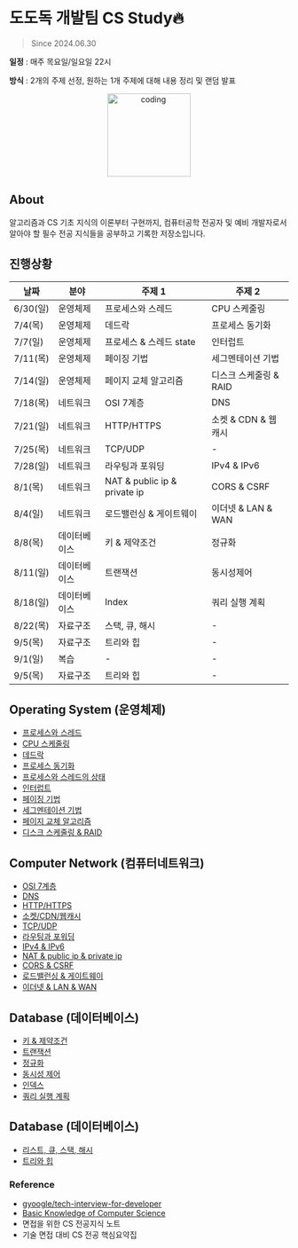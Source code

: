 # 도도독 개발팀 CS Study🔥

> Since 2024.06.30

**일정** : 매주 목요일/일요일 22시

**방식** : 2개의 주제 선정, 원하는 1개 주제에 대해 내용 정리 및 랜덤 발표

<p align="center">
  <img src="https://user-images.githubusercontent.com/22045163/111120575-d9370f00-85ae-11eb-8fa3-54f47ed3caa3.png" alt="coding" width="150px" />
</p>


## About

알고리즘과 CS 기초 지식의 이론부터 구현까지, 컴퓨터공학 전공자 및 예비 개발자로서 알아야 할 필수 전공 지식들을 공부하고 기록한 저장소입니다.


## 진행상황

| **날짜** | **분야** | **주제 1**                                            | **주제 2**                                           |
| -------- | -------- | ----------------------------------------------------- | ---------------------------------------------------- | 
| 6/30(일)   | 운영체제       | 프로세스와 스레드 | CPU 스케줄링       |
| 7/4(목)   | 운영체제   | 데드락 | 프로세스 동기화       |
| 7/7(일)   | 운영체제   | 프로세스 & 스레드 state | 인터럽트       |
| 7/11(목)   | 운영체제   | 페이징 기법 | 세그멘테이션 기법       |
| 7/14(일)   | 운영체제   | 페이지 교체 알고리즘 | 디스크 스케줄링 & RAID       |
| 7/18(목)   | 네트워크   | OSI 7계층 | DNS       |
| 7/21(일)   | 네트워크   | HTTP/HTTPS | 소켓 & CDN & 웹캐시       |
| 7/25(목)   | 네트워크   | TCP/UDP | -       |
| 7/28(일)   | 네트워크   | 라우팅과 포워딩 | IPv4 & IPv6       |
| 8/1(목)   | 네트워크   | NAT & public ip & private ip | CORS & CSRF       |
| 8/4(일)   | 네트워크   | 로드밸런싱 & 게이트웨이 | 이더넷 & LAN & WAN       |
| 8/8(목)   | 데이터베이스   | 키 & 제약조건 | 정규화     |
| 8/11(일)   | 데이터베이스   | 트랜잭션 | 동시성제어     |
| 8/18(일)   | 데이터베이스   | Index | 쿼리 실행 계획     |
| 8/22(목)   | 자료구조   | 스택, 큐, 해시 | -     |
| 9/5(목)   | 자료구조   | 트리와 힙 | -   |
| 9/1(일)   | 복습   | - | -     |
| 9/5(목)   | 자료구조   | 트리와 힙 | -   |



## Operating System (운영체제)

- [프로세스와 스레드](https://github.com/java-two-people-get-in/Dododok-CS-study/tree/main/%EC%9A%B4%EC%98%81%EC%B2%B4%EC%A0%9C/%ED%94%84%EB%A1%9C%EC%84%B8%EC%8A%A4%EC%99%80%20%EC%8A%A4%EB%A0%88%EB%93%9C)
- [CPU 스케줄링](https://github.com/java-two-people-get-in/Dododok-CS-study/tree/main/%EC%9A%B4%EC%98%81%EC%B2%B4%EC%A0%9C/CPU%20%EC%8A%A4%EC%BC%80%EC%A4%84%EB%A7%81)
- [데드락](https://github.com/java-two-people-get-in/Dododok-CS-study/tree/main/%EC%9A%B4%EC%98%81%EC%B2%B4%EC%A0%9C/%EB%8D%B0%EB%93%9C%EB%9D%BD)
- [프로세스 동기화](https://github.com/java-two-people-get-in/Dododok-CS-study/tree/main/%EC%9A%B4%EC%98%81%EC%B2%B4%EC%A0%9C/%ED%94%84%EB%A1%9C%EC%84%B8%EC%8A%A4%20%EB%8F%99%EA%B8%B0%ED%99%94)
- [프로세스와 스레드의 상태](https://github.com/java-two-people-get-in/Dododok-CS-study/tree/main/%EC%9A%B4%EC%98%81%EC%B2%B4%EC%A0%9C/%ED%94%84%EB%A1%9C%EC%84%B8%EC%8A%A4%EC%99%80%20%EC%8A%A4%EB%A0%88%EB%93%9C%EC%9D%98%20%EC%83%81%ED%83%9C)
- [인터럽트](https://github.com/java-two-people-get-in/Dododok-CS-study/tree/main/%EC%9A%B4%EC%98%81%EC%B2%B4%EC%A0%9C/%EC%9D%B8%ED%84%B0%EB%9F%BD%ED%8A%B8)
- [페이징 기법](https://github.com/java-two-people-get-in/Dododok-CS-study/tree/main/%EC%9A%B4%EC%98%81%EC%B2%B4%EC%A0%9C/%ED%8E%98%EC%9D%B4%EC%A7%95)
- [세그멘테이션 기법](https://github.com/java-two-people-get-in/Dododok-CS-study/tree/main/%EC%9A%B4%EC%98%81%EC%B2%B4%EC%A0%9C/%EC%84%B8%EA%B7%B8%EB%A9%98%ED%85%8C%EC%9D%B4%EC%85%98)
- [페이지 교체 알고리즘](https://github.com/java-two-people-get-in/Dododok-CS-study/tree/main/%EC%9A%B4%EC%98%81%EC%B2%B4%EC%A0%9C/%ED%8E%98%EC%9D%B4%EC%A7%80%20%EA%B5%90%EC%B2%B4%20%EC%95%8C%EA%B3%A0%EB%A6%AC%EC%A6%98)
- [디스크 스케줄링 & RAID](https://github.com/java-two-people-get-in/Dododok-CS-study/tree/main/%EC%9A%B4%EC%98%81%EC%B2%B4%EC%A0%9C/%EB%94%94%EC%8A%A4%ED%81%AC%20%EC%8A%A4%EC%BC%80%EC%A4%84%EB%A7%81)

## Computer Network (컴퓨터네트워크)
- [OSI 7계층](https://github.com/java-two-people-get-in/Dododok-CS-study/tree/main/%EC%BB%B4%ED%93%A8%ED%84%B0%EB%84%A4%ED%8A%B8%EC%9B%8C%ED%81%AC/OSI%207%EA%B3%84%EC%B8%B5)
- [DNS](https://github.com/java-two-people-get-in/Dododok-CS-study/tree/main/%EC%BB%B4%ED%93%A8%ED%84%B0%EB%84%A4%ED%8A%B8%EC%9B%8C%ED%81%AC/DNS)
- [HTTP/HTTPS](https://github.com/java-two-people-get-in/Dododok-CS-study/tree/main/%EC%BB%B4%ED%93%A8%ED%84%B0%EB%84%A4%ED%8A%B8%EC%9B%8C%ED%81%AC/HTTP%26HTTPS)
- [소켓/CDN/웹캐시](https://github.com/java-two-people-get-in/Dododok-CS-study/tree/main/%EC%BB%B4%ED%93%A8%ED%84%B0%EB%84%A4%ED%8A%B8%EC%9B%8C%ED%81%AC/%EC%86%8C%EC%BC%93%2C%20CDN%2C%20%EC%9B%B9%EC%BA%90%EC%8B%B1)
- [TCP/UDP](https://github.com/java-two-people-get-in/Dododok-CS-study/tree/main/%EC%BB%B4%ED%93%A8%ED%84%B0%EB%84%A4%ED%8A%B8%EC%9B%8C%ED%81%AC/TCP%2CUDP)
- [라우팅과 포워딩](https://github.com/java-two-people-get-in/Dododok-CS-study/tree/main/%EC%BB%B4%ED%93%A8%ED%84%B0%EB%84%A4%ED%8A%B8%EC%9B%8C%ED%81%AC/%EB%9D%BC%EC%9A%B0%ED%8C%85%2C%ED%8F%AC%EC%9B%8C%EB%94%A9)
- [IPv4 & IPv6](https://github.com/java-two-people-get-in/Dododok-CS-study/tree/main/%EC%BB%B4%ED%93%A8%ED%84%B0%EB%84%A4%ED%8A%B8%EC%9B%8C%ED%81%AC/IPv4%2CIPv6)
- [NAT & public ip & private ip](https://github.com/java-two-people-get-in/Dododok-CS-study/tree/main/%EC%BB%B4%ED%93%A8%ED%84%B0%EB%84%A4%ED%8A%B8%EC%9B%8C%ED%81%AC/NAT%26Public%20IP%26Private%20IP)
- [CORS & CSRF](https://github.com/java-two-people-get-in/Dododok-CS-study/tree/main/%EC%BB%B4%ED%93%A8%ED%84%B0%EB%84%A4%ED%8A%B8%EC%9B%8C%ED%81%AC/CORS%2C%20CSRF)
- [로드밸런싱 & 게이트웨이](https://github.com/java-two-people-get-in/Dododok-CS-study/tree/main/%EC%BB%B4%ED%93%A8%ED%84%B0%EB%84%A4%ED%8A%B8%EC%9B%8C%ED%81%AC/%EB%A1%9C%EB%93%9C%EB%B0%B8%EB%9F%B0%EC%8B%B1%20%26%20%EA%B2%8C%EC%9D%B4%ED%8A%B8%EC%9B%A8%EC%9D%B4)
- [이더넷 & LAN & WAN](https://github.com/java-two-people-get-in/Dododok-CS-study/tree/main/%EC%BB%B4%ED%93%A8%ED%84%B0%EB%84%A4%ED%8A%B8%EC%9B%8C%ED%81%AC/%EC%9D%B4%EB%8D%94%EB%84%B7%20%26%20LAN%20%26%20WAN)


## Database (데이터베이스)
- [키 & 제약조건](https://github.com/java-two-people-get-in/Dododok-CS-study/tree/main/%EB%8D%B0%EC%9D%B4%ED%84%B0%EB%B2%A0%EC%9D%B4%EC%8A%A4/%ED%82%A4%20%26%20%EC%A0%9C%EC%95%BD%EC%A1%B0%EA%B1%B4)
- [트랜잭션](https://github.com/java-two-people-get-in/Dododok-CS-study/tree/main/%EB%8D%B0%EC%9D%B4%ED%84%B0%EB%B2%A0%EC%9D%B4%EC%8A%A4/%ED%8A%B8%EB%9E%9C%EC%9E%AD%EC%85%98)
- [정규화](https://github.com/java-two-people-get-in/Dododok-CS-study/tree/main/%EB%8D%B0%EC%9D%B4%ED%84%B0%EB%B2%A0%EC%9D%B4%EC%8A%A4/%EC%A0%95%EA%B7%9C%ED%99%94)
- [동시성 제어](https://github.com/java-two-people-get-in/Dododok-CS-study/tree/main/%EB%8D%B0%EC%9D%B4%ED%84%B0%EB%B2%A0%EC%9D%B4%EC%8A%A4/%EB%8F%99%EC%8B%9C%EC%84%B1%20%EC%A0%9C%EC%96%B4)
- [인덱스](https://github.com/java-two-people-get-in/Dododok-CS-study/tree/main/%EB%8D%B0%EC%9D%B4%ED%84%B0%EB%B2%A0%EC%9D%B4%EC%8A%A4/MySQL%20%EC%9D%B8%EB%8D%B1%EC%8A%A4)
- [쿼리 실행 계획](https://github.com/java-two-people-get-in/Dododok-CS-study/tree/main/%EB%8D%B0%EC%9D%B4%ED%84%B0%EB%B2%A0%EC%9D%B4%EC%8A%A4/MySQL%20%EC%BF%BC%EB%A6%AC%20%EC%8B%A4%ED%96%89%20%EA%B3%84%ED%9A%8D)

## Database (데이터베이스)
- [리스트, 큐, 스택, 해시](https://github.com/java-two-people-get-in/Dododok-CS-study/blob/main/%EC%9E%90%EB%A3%8C%EA%B5%AC%EC%A1%B0/%EB%A6%AC%EC%8A%A4%ED%8A%B8%20%EC%99%B8%20.md)
- [트리와 힙]()


### Reference

- [gyoogle/tech-interview-for-developer](https://github.com/gyoogle/tech-interview-for-developer)
- [Basic Knowledge of Computer Science](https://github.com/Seogeurim/CS-study)
- 면접을 위한 CS 전공지식 노트
- 기술 면접 대비 CS 전공 핵심요약집
